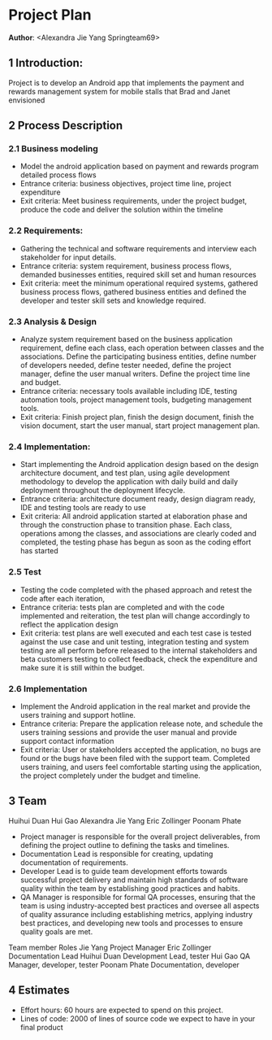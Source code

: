 # Project Plan  


**Author**: \<Alexandra Jie Yang Springteam69>


## 1 Introduction:

Project is to develop an Android app that implements the payment and rewards management system for mobile stalls that Brad and Janet envisioned 

## 2 Process Description  
### 2.1 Business modeling 
- Model the android application based on payment and rewards program detailed process flows 
- Entrance criteria: business objectives, project time line, project expenditure
- Exit criteria: Meet business requirements, under the project budget, produce the code and deliver the solution within the timeline 

### 2.2 Requirements: 
- Gathering the technical and software requirements and interview each stakeholder for input details. 
- Entrance criteria: system requirement, business process flows, demanded businesses entities, required skill set and human resources 
- Exit criteria: meet the minimum operational required systems, gathered business process flows, gathered business entities and defined the developer and tester skill sets and knowledge required. 

### 2.3 Analysis & Design 
- Analyze system requirement based on the business application requirement, define each class, each operation between classes and the associations. Define the participating business entities, define number of developers needed, define tester needed, define the project manager, define the user manual writers. Define the project time line and budget. 
- Entrance criteria: necessary tools available including IDE, testing automation tools, project management tools, budgeting management tools. 
- Exit criteria: Finish project plan, finish the design document, finish the vision document, start the user manual, start project management plan. 

### 2.4 Implementation: 
- Start implementing the Android application design based on the design architecture document, and test plan, using agile development methodology to develop the application with daily build and daily deployment throughout the deployment lifecycle. 
- Entrance criteria: architecture document ready, design diagram ready, IDE and testing tools are ready to use 
- Exit criteria: All android application started at elaboration phase and through the construction phase to transition phase. Each class, operations among the classes, and associations are clearly coded and completed, the testing phase has begun as soon as the coding effort has started 

### 2.5 Test
- Testing the code completed with the phased approach and retest the code after each iteration, 
- Entrance criteria: tests plan are completed and with the code implemented and reiteration, the test plan will change accordingly to reflect the application design 
- Exit criteria: test plans are well executed and each test case is tested against the use case and unit testing, integration testing and system testing are all perform before released to the internal stakeholders and beta customers testing to collect feedback, check the expenditure and make sure it is still within the budget. 

### 2.6 Implementation
- Implement the Android application in the real market and provide the users training and support hotline. 
- Entrance criteria: Prepare the application release note, and schedule the users training sessions and provide the user manual and provide support contact information 
- Exit criteria: User or stakeholders accepted the application, no bugs are found or the bugs have been filed with the support team. Completed users training, and users feel comfortable starting using the application, the project completely under the budget and timeline. 


## 3 Team  
Huihui Duan 
Hui Gao 
Alexandra Jie Yang 
Eric Zollinger 
Poonam Phate 

- Project manager is responsible for the overall project deliverables, from defining the project outline to defining the tasks and timelines.
- Documentation Lead is responsible for creating, updating documentation of requirements.
- Developer Lead is to guide team development efforts towards successful project delivery and maintain high standards of software quality within the team by establishing good practices and habits.
- QA Manager is responsible for formal QA processes, ensuring that the team is using industry-accepted best practices and oversee all aspects of quality assurance including establishing metrics, applying industry best practices, and developing new tools and processes to ensure quality goals are met.

Team member 	Roles
Jie Yang 	    Project Manager
Eric Zollinger 	Documentation Lead
Huihui Duan 	Development Lead, tester
Hui Gao 	    QA Manager, developer, tester
Poonam Phate 	Documentation, developer

## 4 Estimates  
- Effort hours: 60 hours are expected to spend on this project. 
- Lines of code: 2000 of lines of source code we expect to have in your final product

